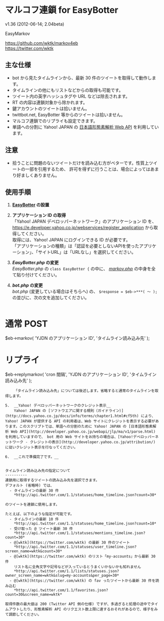 マルコフ連鎖 for EasyBotter
==========
v1.36 (2012-06-14; 2.04beta)  
  
EasyMarkov  

https://github.com/wktk/markov4eb  
https://twitter.com/wktk


主な仕様
----------
- bot から見たタイムラインから、最新 30 件のツイートを取得して動作します。
- タイムラインの他にもリストなどからの取得も可能です。
- ツイート内の英字ハッシュタグや URL などは除去されます。
- RT の内容は連鎖対象から除かれます。
- 鍵アカウントのツイートは拾いません。
- twittbot.net, EasyBotter 等からのツイートは拾いません。
- マルコフ連鎖でのリプライも設定できます。
- 単語への分割に Yahoo! JAPAN の [日本語形態素解析 Web API](http://developer.yahoo.co.jp/webapi/jlp/ma/v1/parse.html) を利用しています。


注意
----------
- 拾うことに問題のないツイートだけを読み込む方がベターです。性質上ツイートの一部を引用するため、
  許可を得ずに行うことは、場合によってはあまり好ましくありません。


使用手順
----------
1.  __[EasyBotter](http://pha22.net/twitterbot/) の設置__

2.  __アプリケーション ID の取得__  
    「Yahoo! JAPAN デベロッパーネットワーク」のアプリケーション ID を、 <https://e.developer.yahoo.co.jp/webservices/register_application> から取得してください。  
    取得には、Yahoo! JAPAN にログインできる ID が必要です。  
    「アプリケーションの種類」は「認証を必要としないAPIを使ったアプリケーション」、「サイトURL」は「URLなし」を選択してください。

3.  __*EasyBotter.php* の変更__  
    *EasyBotter.php* の `class EasyBotter {` の中に、 [*markov.php*](https://raw.github.com/wktk/markov4eb/master/markov.php) の中身を全て貼り付けてください。

4.  __*bot.php* の変更__  
    *bot.php* (変更している場合はそちらへ) の、 ` $response = $eb->***( ～ ); ` の並びに、次の文を追加してください。
    ```perl
# 通常 POST
$eb->markov( 'YJDN のアプリケーション ID', 'タイムライン読み込み先' );
# リプライ
$eb->replymarkov( 'cron 間隔', 'YJDN のアプリケーション ID', 'タイムライン読み込み先' );
```
    「タイムライン読み込み先」については後述します。省略すると通常のタイムラインを取得します。

5.  __Yahoo! デベロッパーネットワークのクレジット表示__  
    Yahoo! JAPAN の [ソフトウエアに関する規則（ガイドライン）](http://docs.yahoo.co.jp/docs/info/terms/chapter1.html#cf5th) により、Yahoo! JAPAN が提供する API の利用者は、Web サイトにクレジットを表示する必要があります。このスクリプトでは、単語への分割のために Yahoo! JAPAN の [日本語形態素解析 Web API](http://developer.yahoo.co.jp/webapi/jlp/ma/v1/parse.html) を利用していますので、 bot 用の Web サイトをお持ちの場合は、[Yahoo!デベロッパーネットワーク - クレジットの表示](http://developer.yahoo.co.jp/attribution/)  に従いクレジット表示を行なってください。

6.  __これで準備完了です。__


タイムライン読み込み先の指定について
----------
連鎖用に取得するツイートの読み込み先を選択できます。  
デフォルト (省略時) では、
  - タイムラインの最新 30 件  
    *http://api.twitter.com/1.1/statuses/home_timeline.json?count=30*

のツイートを連鎖に使用します。  

たとえば、以下のような指定が可能です。
  - タイムラインの最新 10 件  
    *http://api.twitter.com/1.1/statuses/home_timeline.json?count=10*
  - 受け取った @ ツイート最新 30 件  
    *http://api.twitter.com/1.1/statuses/mentions_timeline.json?count=30*
  - @[wktk](https://twitter.com/wktk) の最新 30 件のツイート  
    *http://api.twitter.com/1.1/statuses/user_timeline.json?screen_name=wktk&count=30*
  - @[wktk](https://twitter.com/wktk) のリスト「my-accounts」から最新 30 件  
    リスト名に全角文字や記号などが入っているとうまくいかないかも知れません  
    *http://api.twitter.com/1.1/lists/statuses.json?owner_screen_name=wktk&slug=my-accounts&per_page=30*
  - @[wktk](https://twitter.com/wktk) の fav ったツイートから最新 30 件を読み込む  
    *http://api.twitter.com/1.1/favorites.json?count=30&screen_name=wktk*

取得件数の最大値は 200 (Twitter API 側の仕様) ですが、多過ぎると処理の途中でタイムアウトしたり、形態素解析 API のリクエスト数上限に達するおそれがあるので、様子をみて調節してください。

